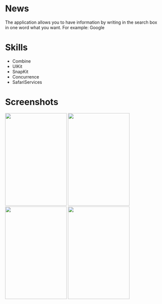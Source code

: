 # News

The application allows you to have information by writing in the search box in one word what you want. For example: Google

# Skills
- Combine
- UIKit
- SnapKit
- Concurrence
- SafariServices

# Screenshots
<img src="https://user-images.githubusercontent.com/105917148/230144355-13ebe3eb-8e81-4160-a2ab-763d6a562144.png" width="200" height="300"> <img src="https://user-images.githubusercontent.com/105917148/230144370-bb06c3a7-bd1c-4a29-a0c9-abe3b62710ae.png" width="200" height="300"> <img src="https://user-images.githubusercontent.com/105917148/230144392-be3fb654-cc90-4649-b280-46f961f2a934.png" width="200" height="300"> <img src="https://user-images.githubusercontent.com/105917148/230144408-a4564303-f7a6-4584-a83e-3e56699b6d5c.png" width="200" height="300">
